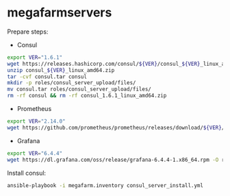 # megafarmservers
Prepare steps:
- Consul
```bash
export VER="1.6.1"
wget https://releases.hashicorp.com/consul/${VER}/consul_${VER}_linux_amd64.zip
unzip consul_${VER}_linux_amd64.zip
tar -cvf consul.tar consul
mkdir -p roles/consul_server_upload/files/
mv consul.tar roles/consul_server_upload/files/
rm -rf consul && rm -rf consul_1.6.1_linux_amd64.zip
```

- Prometheus
```bash
export VER="2.14.0"
wget https://github.com/prometheus/prometheus/releases/download/${VER}/prometheus-${VER}.linux-amd64.tar.gz -O roles/prometheus_upload/files/prometheus.tar.gz
```

- Grafana
```bash
export VER="6.4.4"
wget https://dl.grafana.com/oss/release/grafana-6.4.4-1.x86_64.rpm -O roles/grafana_rpm_upload/files/grafana-6.4.4-1.x86_64.rpm
```

Install consul:
```bash
ansible-playbook -i megafarm.inventory consul_server_install.yml
```
